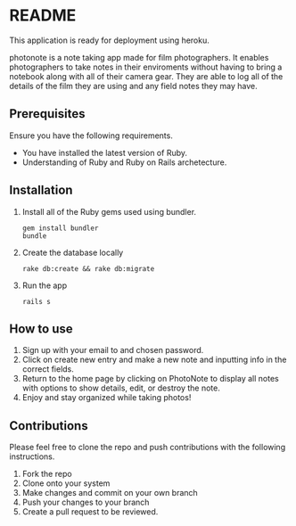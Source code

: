 # README

This application is ready for deployment using heroku.

photonote is a note taking app made for film photographers. It enables photographers to take notes in their enviroments without having to bring a notebook along with all of their camera gear. They are able to log all of the details of the film they are using and any field notes they may have. 

## Prerequisites

Ensure you have the following requirements.

* You have installed the latest version of Ruby.
* Understanding of Ruby and Ruby on Rails archetecture. 

## Installation
1. Install all of the Ruby gems used using bundler.
    ```
    gem install bundler
    bundle
    ```
2. Create the database locally
    ```
    rake db:create && rake db:migrate
    ```
3. Run the app
    ```
    rails s
    ```

## How to use
1. Sign up with your email to and chosen password.
2. Click on create new entry and make a new note and inputting info in the correct fields.
3. Return to the home page by clicking on PhotoNote to display all notes with options to show details, edit, or destroy the note.
4. Enjoy and stay organized while taking photos!

## Contributions 
Please feel free to clone the repo and push contributions with the following instructions. 
1. Fork the repo
2. Clone onto your system
3. Make changes and commit on your own branch
4. Push your changes to your branch
5. Create a pull request to be reviewed.
